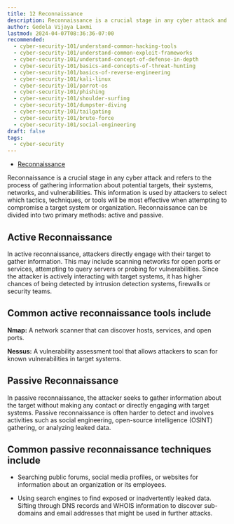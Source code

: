 ```yaml
---
title: 12 Reconnaissance
description: Reconnaissance is a crucial stage in any cyber attack and refers to the process of gathering information about potential targets, their systems, networks, and vulnerabilities.
author: Gedela Vijaya Laxmi
lastmod: 2024-04-07T08:36:36-07:00
recommended:
  - cyber-security-101/understand-common-hacking-tools
  - cyber-security-101/understand-common-exploit-frameworks
  - cyber-security-101/understand-concept-of-defense-in-depth
  - cyber-security-101/basics-and-concepts-of-threat-hunting
  - cyber-security-101/basics-of-reverse-engineering
  - cyber-security-101/kali-linux
  - cyber-security-101/parrot-os
  - cyber-security-101/phishing
  - cyber-security-101/shoulder-surfing
  - cyber-security-101/dumpster-diving
  - cyber-security-101/tailgating
  - cyber-security-101/brute-force
  - cyber-security-101/social-engineering
draft: false
tags:
  - cyber-security
---
```


* [Reconnaissance](https://www.youtube.com/watch?v=FzZ5ykie3yY&pp=ygUVcmVjb25uYWlzc2FuY2UgYXR0YWNr)

Reconnaissance is a crucial stage in any cyber attack and refers to the process of gathering information about potential targets, their systems, networks, and vulnerabilities. This information is used by attackers to select which tactics, techniques, or tools will be most effective when attempting to compromise a target system or organization. Reconnaissance can be divided into two primary methods: active and passive.

## Active Reconnaissance

In active reconnaissance, attackers directly engage with their target to gather information. This may include scanning networks for open ports or services, attempting to query servers or probing for vulnerabilities. Since the attacker is actively interacting with target systems, it has higher chances of being detected by intrusion detection systems, firewalls or security teams.

## Common active reconnaissance tools include

**Nmap:** A network scanner that can discover hosts, services, and open ports.

**Nessus:** A vulnerability assessment tool that allows attackers to scan for known vulnerabilities in target systems.

## Passive Reconnaissance

In passive reconnaissance, the attacker seeks to gather information about the target without making any contact or directly engaging with target systems. Passive reconnaissance is often harder to detect and involves activities such as social engineering, open-source intelligence (OSINT) gathering, or analyzing leaked data.

## Common passive reconnaissance techniques include

* Searching public forums, social media profiles, or websites for information about an organization or its employees.
  
* Using search engines to find exposed or inadvertently leaked data.
Sifting through DNS records and WHOIS information to discover sub-domains and email addresses that might be used in further attacks.
